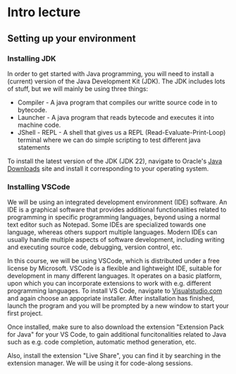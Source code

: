 # Intro lecture
## Setting up your environment

### Installing JDK
In order to get started with Java programming, you will need to install a (current) version of the Java Development Kit (JDK). The JDK includes lots of stuff, but we will mainly be using three things:

<ul>
<li>Compiler - A java program that compiles our writte source code in to bytecode.</li>
<li>Launcher - A java program that reads bytecode and executes it into machine code.</li>
<li>JShell - REPL - A shell that gives us a REPL (Read-Evaluate-Print-Loop) terminal where we can do simple scripting to test different java statements</li>
</ul>

To install the latest version of the JDK (JDK 22), navigate to Oracle's <a href="https://www.oracle.com/java/technologies/downloads/#jdk22-windows">Java Downloads</a> site and install it corresponding to your operating system.

### Installing VSCode
We will be using an integrated development environment (IDE) software. An IDE is a graphical software that provides additional functionalities related to programming in specific programming languages, beyond using a normal text editor such as Notepad. Some IDEs are specialized towards one language, whereas others support multiple languages. Modern IDEs can usually handle multiple aspects of software development, including writing and executing source code, debugging, version control, etc.<br>

In this course, we will be using VSCode, which is distributed under a free license by Microsoft. VSCode is a flexible and lightweight IDE, suitable for development in many different languages. It operates on a basic platform, upon which you can incorporate extensions to work with e.g. different programming languages. To install VS Code, navigate to <a href="https://code.visualstudio.com/Download">Visualstudio.com</a> and again choose an appopriate installer. After installation has finished, launch the program and you will be prompted by a new window to start your first project.

Once installed, make sure to also download the extension "Extension Pack for Java" for your VS Code, to gain additional funcitonalities related to Java such as e.g. code completion, automatic method generation, etc.

Also, install the extension "Live Share", you can find it by searching in the extension manager. We will be using it for code-along sessions.
